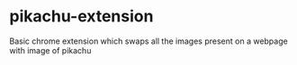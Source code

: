 # pikachu-extension
Basic chrome extension which swaps all the images present on a webpage with image of pikachu
